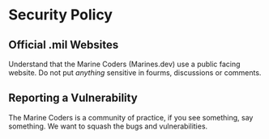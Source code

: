 # Security Policy

## Official .mil Websites
Understand that the Marine Coders (Marines.dev) use a public facing website. Do not put *anything* sensitive in fourms, discussions or comments. 

## Reporting a Vulnerability

The Marine Coders is a community of practice, if you see something, say something. We want to squash the bugs and vulnerabilities.
